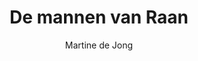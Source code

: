 ---
title: "De mannen van Raan"
author: "Martine de Jong"
isbn: "9057597144"
isbn13: "9789057597145"
rating: "3"
publisher: "Podium"
pages: "208"
publishYear: "2015"
read: "2020"
goodreads_id: "24495091"
---